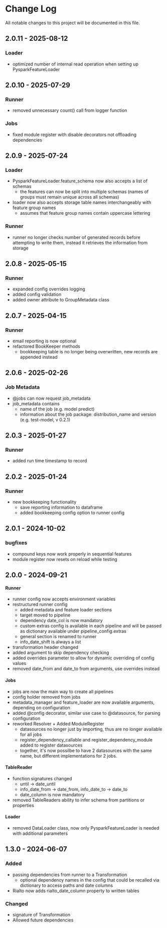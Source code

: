 # Change Log
All notable changes to this project will be documented in this file.

## 2.0.11 - 2025-08-12
  ### Loader
  - optimized number of internal read operation when setting up PysparkFeatureLoader

## 2.0.10 - 2025-07-29
  ### Runner
  - removed unnecessary count() call from logger function
  ### Jobs
  - fixed module register with disable decorators not offloading dependencies

## 2.0.9 - 2025-07-24
  ### Loader
  - PysparkFeatureLoader.feature_schema now also accepts a list of schemas
    - the features can now be split into multiple schemas (names of groups must remain unique across all schemas)
  - loader now also accepts storage table names interchangeably with feature group names
    - assumes that feature group names contain uppercase lettering
  ### Runner
  - runner no longer checks number of generated records before attempting to write them, instead it retrieves the information from storage

## 2.0.8 - 2025-05-15
  ### Runner
  - expanded config overrides logging
  - added config validation
  - added owner attribute to GroupMetadata class

## 2.0.7 - 2025-04-15
  ### Runner
  - email reporting is now optional
  - refactored BookKeeper methods
    - bookkeeping table is no longer being overwritten, new records are appended instead

## 2.0.6 - 2025-02-26
  ### Job Metadata
  - @jobs can now request job_metadata
  - job_metadata contains
    - name of the job (e.g. model predict)
    - information about the job package: distribution_name and version (e.g. test-model, v 0.2.1)

## 2.0.3 - 2025-01-27
  ### Runner
  - added run time timestamp to record

## 2.0.2 - 2025-01-24
  ### Runner
  - new bookkeeping functionality
    - save reporting information to dataframe
    - added bookkeeping config option to runner config

## 2.0.1 - 2024-10-02
  ### bugfixes
   - compound keys now work properly in sequential features
   - module register now resets on reload while testing


## 2.0.0 - 2024-09-21
   #### Runner
   - runner config now accepts environment variables
   - restructured runner config
     - added metadata and feature loader sections
     - target moved to pipeline
     - dependency date_col is now mandatory
     - custom extras config is available in each pipeline and will be passed as dictionary available under pipeline_config.extras
     - general section is renamed to runner
     - info_date_shift is always a list
   - transformation header changed
   - added argument to skip dependency checking
   - added overrides parameter to allow for dynamic overriding of config values
   - removed date_from and date_to from arguments, use overrides instead
   #### Jobs
   - jobs are now the main way to create all pipelines
   - config holder removed from jobs
   - metadata_manager and feature_loader are now available arguments, depending on configuration
   - added @config decorator, similar use case to @datasource, for parsing configuration
   - reworked Resolver + Added ModuleRegister
     - datasources no longer just by importing, thus are no longer available for all jobs
     - register_dependency_callable and register_dependency_module added to register datasources
     - together, it's now possilbe to have 2 datasources with the same name, but different implementations for 2 jobs.
   #### TableReader
   - function signatures changed
     - until -> date_until
     - info_date_from -> date_from, info_date_to -> date_to
     - date_column is now mandatory
   - removed TableReaders ability to infer schema from partitions or properties
   #### Loader
   - removed DataLoader class, now only PysparkFeatureLoader is needed with additional parameters

## 1.3.0 - 2024-06-07


### Added
 - passing dependencies from runner to a Transformation
   - optional dependency names in the config that could be recalled via dictionary to access paths and date columns
 - Rialto now adds rialto_date_column property to written tables

### Changed
- signature of Transformation
- Allowed future dependencies

[//]: # (### Fixed)
